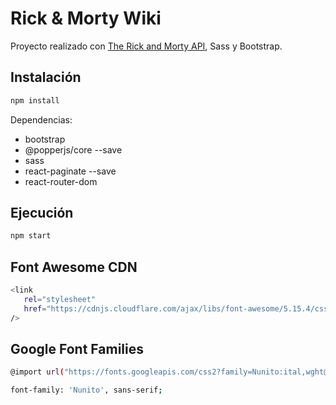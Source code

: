 # Rick & Morty Wiki

Proyecto realizado con [The Rick and Morty API](https://rickandmortyapi.com/), Sass y Bootstrap.

## Instalación

```bash
npm install
```

Dependencias:

- bootstrap
- @popperjs/core --save
- sass
- react-paginate --save
- react-router-dom

## Ejecución

```bash
npm start
```

## Font Awesome CDN

```bash
<link
   rel="stylesheet"
   href="https://cdnjs.cloudflare.com/ajax/libs/font-awesome/5.15.4/css/all.min.css"
/>
```

## Google Font Families

```bash
@import url("https://fonts.googleapis.com/css2?family=Nunito:ital,wght@0,200;0,300;0,400;0,500;0,600;0,700;0,800;0,900;1,200;1,300;1,400;1,500;1,600;1,700;1,800;1,900&display=swap");

font-family: 'Nunito', sans-serif;
```
